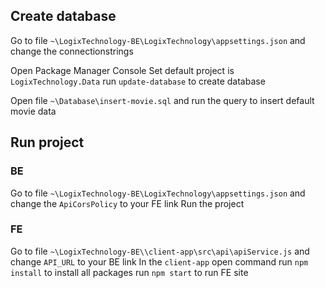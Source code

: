 ## Create database

Go to file `~\LogixTechnology-BE\LogixTechnology\appsettings.json` and change the connectionstrings

Open Package Manager Console
Set default project is `LogixTechnology.Data`
run `update-database` to create database

Open file `~\Database\insert-movie.sql` and run the query to insert default movie data

## Run project

### BE

Go to file `~\LogixTechnology-BE\LogixTechnology\appsettings.json` and change the `ApiCorsPolicy` to your FE link
Run the project

### FE

Go to file `~\LogixTechnology-BE\\client-app\src\api\apiService.js` and change `API_URL` to your BE link
In the `client-app` open command
run `npm install` to install all packages
run `npm start` to run FE site

